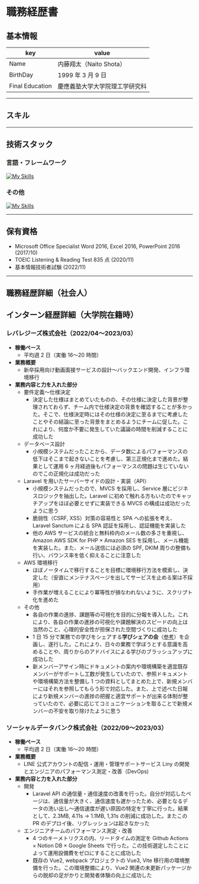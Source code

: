 # 職務経歴書

## 基本情報

| key             | value             |
|-----------------|-------------------|
| Name            | 内藤翔太（Naito Shota） |
| BirthDay        | 1999 年 3 月 9 日    |
| Final Education | 慶應義塾大学大学院理工学研究科   |

---

## スキル

---

## 技術スタック

### 言語・フレームワーク
[![My Skills](https://skillicons.dev/icons?i=js,ts,react,next,tailwind,php,laravel,py)](https://skillicons.dev)

### その他
[![My Skills](https://skillicons.dev/icons?i=aws,linux,docker,nginx,mysql,githubactions,idea,git,github,figma)](https://skillicons.dev)

---

## 保有資格
- Microsoft Office Specialist Word 2016, Excel 2016, PowerPoint 2016 (2017/10)
- TOEIC Listening & Reading Test 835 点 (2020/11)
- 基本情報技術者試験 (2022/11)

---

## 職務経歴詳細（社会人）

## インターン経歴詳細（大学院在籍時）
### レバレジーズ株式会社（2022/04〜2023/03）
- **稼働ペース**
  - 平均週 2 日（実働 16〜20 時間）
- **業務概要**
  - 新卒採用向け動画面接サービスの設計〜バックエンド開発、インフラ環境移行
- **業務内容と力を入れた部分**
  - 要件定義〜仕様決定
    - 決定した仕様はまとめていたものの、その仕様に決定した背景が整理されておらず、チーム内で仕様決定の背景を確認することが多かった。そこで、仕様決定時にはその仕様の決定に至るまでに考慮したことやその結論に至った背景をまとめるようにチームに促した。これにより、何度か不要に発生していた議論の時間を削減することに成功した
  - データベース設計
    - 小規模システムだったことから、データ数によるパフォーマンスの低下はそこまで起きないことを考慮し、第三正規化まで進めた。結果として運用 6 ヶ月経過後もパフォーマンスの問題は生じていないのでこの正規化は成功だった
  - Laravel を用いたサーバーサイドの設計・実装（API）
    - 小規模システムだったので、MVCS を採用し、Service 層にビジネスロジックを抽出した。Laravel に初めて触れる方もいたのでキャッチアップをほぼ必要とせずに実装できる MVCS の構成は成功だったように思う
    - 脆弱性（CSRF, XSS）対策の容易性と SPA への拡張を考え、Laravel Sanctum による SPA 認証を採用し、認証機能を実装した
    - 他の AWS サービスの統合と無料枠内のメール数の多さを重視し、Amazon AWS SDK for PHP × Amazon SES を採用し、メール機能を実装した。また、メール送信には必須の SPF, DKIM 周りの整備も行い、バウンス率を低く抑えることに注意した
  - AWS 環境移行
    - ほぼノータイムで移行することを目標に環境移行方法を模索し、決定した（安直にメンテナスページを出してサービスを止める案は不採用）
    - 手作業が増えることにより冪等性が損なわれないように、スクリプト化を進めた
  - その他
    - 各自の作業の進捗、課題等の可視化を目的に分報を導入した。これにより、各自の作業の進捗の可視化や課題解決のスピードの向上は当然のこと、心理的安全性が担保された空間づくりに成功した
    - 1 日 15 分で業務での学びをシェアする**学びシェアの会**（[参考](https://qiita.com/Ryo-Nakano/items/f65f2c2868853cd4b6cb)）を企画し、遂行した。これにより、日々の業務で学ぼうとする意識を高めることや、周りからのアドバイスによる学びのブラッシュアップに成功した
    - 新メンバーアサイン時にドキュメントの案内や環境構築を適宜既存メンバーがサポートし工数が発生していたので、参照ドキュメントや環境構築方法を整備し 1 つの資料としてまとめた上で、新規メンバーにはそれを参照してもらう形で対応した。また、上で述べた日報により新規メンバーの進捗の把握と適宜サポートが出来る体制が整っていたので、必要に応じてコミュニケーションを取ることで新規メンバーの不安を取り除けたように思う

### ソーシャルデータバンク株式会社（2022/09〜2023/03）
- **稼働ペース**
  - 平均週 2 日（実働 16〜20 時間）
- **業務概要**
  - LINE 公式アカウントの配信・運用・管理サポートサービス Liny の開発とエンジニアのパフォーマンス測定・改善（DevOps)
- **業務内容と力を入れた部分**
  - 開発
    - Laravel API の通信量・通信速度の改善を行った。自分が対応したページは、通信量が大きく、通信速度も遅かったため、必要となるデータの洗い出し〜通信速度が遅い原因の特定を丁寧に行った。結果として、2.3MB, 4.11s → 1.1MB, 1,31s の削減に成功した。またこの PR のデプロイ後、リグレッションは起きなかった
  - エンジニアチームのパフォーマンス測定・改善
    - 4 つのキーメトリクスの内、リードタイムの測定を Github Actions × Notion DB × Google Sheets で行った。この技術選定したことによって運用設備費をゼロにすることに成功した
    - 既存の Vue2, webpack プロジェクトの Vue3, Vite 移行用の環境整備を行った。この環境整備により、Vue2 関連の未更新パッケージからの脱却の足がかりと開発者体験の向上に成功した
